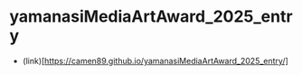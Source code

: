 # yamanasiMediaArtAward_2025_entry
- (link)[https://camen89.github.io/yamanasiMediaArtAward_2025_entry/]
